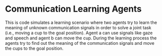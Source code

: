 # Communication Learning Agents
This is code simulates a learning scenario where two agents try to learn the meaning of unknown communication signals in order to solve a joint task (i.e., moving a cup to the goal position). Agent a can use signals like gaze and speech and agent b can move the cup. During the learning process the agents try to find out the meaning of the communication signals and move the cups to the goal position.
